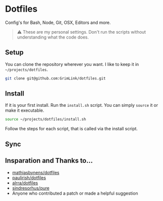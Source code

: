 # Dotfiles

Config's for Bash, Node, Git, OSX, Editors and more.

> :warning: These are my personal settings.
> Don't run the scripts without understanding what the code does.

## Setup

You can clone the repository wherever you want.
I like to keep it in `~/projects/dotfiles`.

```bash
git clone git@github.com:GrimLink/dotfiles.git
```

## Install

If it is your first install.
Run the `install.sh` script.
You can simply `source` it or make it executable.

```bash
source ~/projects/dotfiles/install.sh
```

Follow the steps for each script, that is called via the install script.


## Sync

## Insparation and Thanks to…

- [mathiasbynens/dotfiles](https://github.com/mathiasbynens/dotfiles)
- [paulirish/dotfiles](https://github.com/paulirish/dotfiles)
- [alrra/dotfiles](https://github.com/alrra/dotfiles)
- [sindresorhus/pure](https://github.com/sindresorhus/pure)
- Anyone who contributed a patch or made a helpful suggestion
